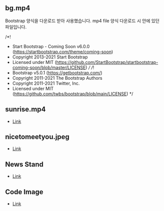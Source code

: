 ## bg.mp4
Bootstrap 양식을 다운로드 받아 사용했습니다.
mp4 file 양식 다운로드 시 안에 있던 파일입니다.


/\*!

-   Start Bootstrap - Coming Soon v6.0.0 (https://startbootstrap.com/theme/coming-soon)
-   Copyright 2013-2021 Start Bootstrap
-   Licensed under MIT (https://github.com/StartBootstrap/startbootstrap-coming-soon/blob/master/LICENSE)
    _/
    /_!
-   Bootstrap v5.0.1 (https://getbootstrap.com/)
-   Copyright 2011-2021 The Bootstrap Authors
-   Copyright 2011-2021 Twitter, Inc.
-   Licensed under MIT (https://github.com/twbs/bootstrap/blob/main/LICENSE)
    \*/
    
## sunrise.mp4
- [Link](https://pixabay.com/ko/videos/%ED%95%B4%EB%8F%8B%EC%9D%B4-%ED%92%8D%EA%B2%BD-%EC%83%88%ED%95%B4-2022-101950/)

## nicetomeetyou.jpeg
- [Link](https://unsplash.com/photos/5U_28ojjgms)

## News Stand
- [Link](https://pixabay.com/ko/videos/%EC%8B%A0%EB%AC%B8-%ED%8C%90%EB%A7%A4%EB%8C%80-%EB%AF%B8%EB%94%94%EC%96%B4-%EC%8B%A0%EB%AC%B8-99856/)

## Code Image
- [Link](https://unsplash.com/photos/xrVDYZRGdw4)
